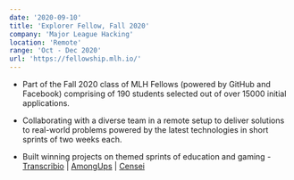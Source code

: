 ```yaml
---
date: '2020-09-10'
title: 'Explorer Fellow, Fall 2020'
company: 'Major League Hacking'
location: 'Remote'
range: 'Oct - Dec 2020'
url: 'https://fellowship.mlh.io/'
---
```


- Part of the Fall 2020 class of MLH Fellows (powered by GitHub and Facebook) comprising of 190 students selected out of over 15000 initial applications.

- Collaborating with a diverse team in a remote setup to deliver solutions to real-world problems powered by the latest technologies in short sprints of two weeks each.

- Built winning projects on themed sprints of education and gaming - [Transcribio](http://devpost.com/software/transcribio-frw50t) | [AmongUps](https://devpost.com/software/amongups) | [Censei](https://devpost.com/software/censei-q7i08o)
